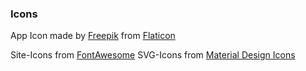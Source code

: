 ### Icons
App Icon made by [Freepik](https://www.flaticon.com/authors/freepik) from [Flaticon](https://www.flaticon.com/)

Site-Icons from [FontAwesome](https://fontawesome.com/)
SVG-Icons from [Material Design Icons](https://materialdesignicons.com/)